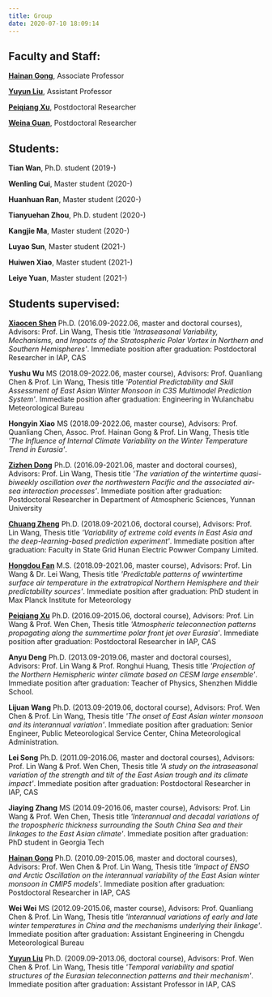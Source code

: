 ```yaml
---
title: Group
date: 2020-07-10 18:09:14
---
```


## Faculty and Staff:

[**Hainan Gong**](https://www.researchgate.net/profile/Hainan_Gong), Associate Professor

[**Yuyun Liu**](https://www.researchgate.net/profile/Yuyun_Liu), Assistant Professor

[**Peiqiang Xu**](https://px212.github.io/px212/), Postdoctoral Researcher

[**Weina Guan**](https://www.researchgate.net/profile/Weina-Guan), Postdoctoral Researcher

## Students:
**Tian Wan**, Ph.D. student (2019-)

**Wenling Cui**, Master student (2020-)

**Huanhuan Ran**, Master student (2020-)

**Tianyuehan Zhou**, Ph.D. student (2020-)

**Kangjie Ma**, Master student (2020-)

**Luyao Sun**, Master student (2021-)

**Huiwen Xiao**, Master student (2021-)

**Leiye Yuan**, Master student (2021-)


## Students supervised:
[**Xiaocen Shen**](https://www.researchgate.net/profile/Xiaocen_Shen)
Ph.D. (2016.09-2022.06, master and doctoral courses), Advisors: Prof. Lin Wang, Thesis title *'Intraseasonal Variability, Mechanisms, and Impacts of the Stratospheric Polar Vortex in Northern and Southern Hemispheres'*. Immediate position after graduation: Postdoctoral Researcher in IAP, CAS

**Yushu Wu**
MS (2018.09-2022.06, master course), Advisors: Prof. Quanliang Chen & Prof. Lin Wang, Thesis title *'Potential Predictability and Skill Assessment of East Asian   Winter Monsoon in C3S Multimodel Prediction System'*. Immediate position after graduation: Engineering in Wulanchabu Meteorological Bureau

**Hongyin Xiao**
MS (2018.09-2022.06, master course), Advisors: Prof. Quanliang Chen, Assoc. Prof. Hainan Gong & Prof. Lin Wang, Thesis title *'The Influence of Internal Climate Variability on the Winter Temperature Trend in Eurasia'*.

[**Zizhen Dong**](https://www.researchgate.net/profile/Dong_Zizhen)
Ph.D. (2016.09-2021.06, master and doctoral courses), Advisors: Prof. Lin Wang, Thesis title *'The variation of the wintertime quasi-biweekly oscillation over the northwestern Pacific and the associated air-sea interaction processes'*. Immediate position after graduation: Postdoctoral Researcher in Department of Atmospheric Sciences, Yunnan University

[**Chuang Zheng**](https://www.researchgate.net/profile/Chuang_Zheng2)
Ph.D. (2018.09-2021.06, doctoral course), Advisors: Prof. Lin Wang, Thesis title *'Variability of extreme cold events in East Asia and the deep-learning-based prediction experiment'*. Immediate position after graduation: Faculty in State Grid Hunan Electric Powwer Company Limited.

[**Hongdou Fan**](https://www.researchgate.net/profile/Hongdou_Fan)
M.S. (2018.09-2021.06, master course), Advisors: Prof. Lin Wang & Dr. Lei Wang, Thesis title *'Predictable patterns of wwintertime surface air temperature in the extratropical Northern Hemisphere and their predictability sources'*. Immediate position after graduation: PhD student in Max Planck Institute for Meteorology

[**Peiqiang Xu**](https://px212.github.io/px212/)
Ph.D. (2016.09-2015.06, doctoral course), Advisors: Prof. Lin Wang & Prof. Wen Chen, Thesis title *'Atmospheric teleconnection patterns propagating along the summertime polar front jet over Eurasia'*. Immediate position after graduation: Postdoctoral Researcher in IAP, CAS

**Anyu Deng**
Ph.D. (2013.09-2019.06, master and doctoral courses), Advisors: Prof. Lin Wang & Prof. Ronghui Huang, Thesis title *'Projection of the Northern Hemispheric winter climate based on CESM large ensemble'*. Immediate position after graduation: Teacher of Physics, Shenzhen Middle School.

**Lijuan Wang**
Ph.D. (2013.09-2019.06, doctoral course), Advisors: Prof. Wen Chen & Prof. Lin Wang, Thesis title *'The onset of East Asian winter monsoon and its interannual variation'*. Immediate position after graduation: Senior Engineer, Public Meteorological Service Center, China Meteorological Administration.

**Lei Song**
Ph.D. (2011.09-2016.06, master and doctoral courses), Advisors: Prof. Lin Wang & Prof. Wen Chen, Thesis title *'A study on the intraseasonal variation of the strength and tilt of the East Asian trough and its climate impact'*. Immediate position after graduation: Postdoctoral Researcher in IAP, CAS

**Jiaying Zhang**
MS (2014.09-2016.06, master course), Advisors: Prof. Lin Wang & Prof. Wen Chen, Thesis title *'Interannual and decadal variations of the tropospheric thickness surrounding the South China Sea and their linkages to the East Asian climate'*. Immediate position after graduation: PhD student in Georgia Tech

[**Hainan Gong**](https://www.researchgate.net/profile/Hainan_Gong)
Ph.D. (2010.09-2015.06, master and doctoral courses), Advisors: Prof. Wen Chen & Prof. Lin Wang, Thesis title *'Impact of ENSO and Arctic Oscillation on the interannual variability of the East Asian winter monsoon in CMIP5 models'*. Immediate position after graduation: Postdoctoral Researcher in IAP, CAS

**Wei Wei**
MS (2012.09-2015.06, master course), Advisors: Prof. Quanliang Chen & Prof. Lin Wang, Thesis title *'Interannual variations of early and late winter temperatures in China and the mechanisms underlying their linkage'*. Immediate position after graduation: Assistant Engineering in Chengdu Meteorological Bureau

[**Yuyun Liu**](https://www.researchgate.net/profile/Yuyun_Liu)
Ph.D. (2009.09-2013.06, doctoral course), Advisors: Prof. Wen Chen & Prof. Lin Wang, Thesis title *'Temporal variability and spatial structures of the Eurasian teleconnection patterns and their mechanism'*. Immediate position after graduation: Assistant Professor in IAP, CAS
